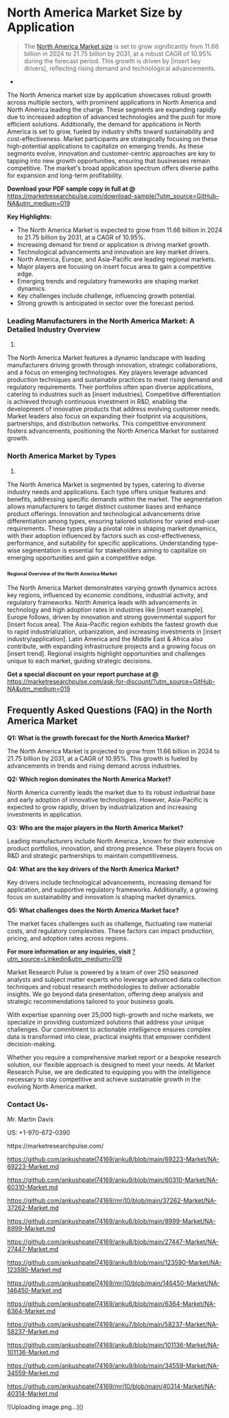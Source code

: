 <h1>North America  Market&nbsp;Size by Application</h1><blockquote><p>The <a href="https://marketresearchpulse.com/download-sample/?utm_source=GitHub-NA&amp;utm_medium=019">North America  Market size</a> is set to grow significantly from 11.66 billion in 2024 to 21.75 billion by 2031, at a robust CAGR of 10.95% during the forecast period. This growth is driven by [insert key drivers], reflecting rising demand and technological advancements.</p></blockquote><ul><li></li></ul><p>The North America  market size by application showcases robust growth across multiple sectors, with prominent applications in North America  and North America  leading the charge. These segments are expanding rapidly due to increased adoption of advanced technologies and the push for more efficient solutions. Additionally, the demand for applications in North America  is set to grow, fueled by industry shifts toward sustainability and cost-effectiveness. Market participants are strategically focusing on these high-potential applications to capitalize on emerging trends. As these segments evolve, innovation and customer-centric approaches are key to tapping into new growth opportunities, ensuring that businesses remain competitive. The market's broad application spectrum offers diverse paths for expansion and long-term profitability.</p><p><strong>Download your PDF sample copy in full at @ </strong><a href="https://marketresearchpulse.com/download-sample/?utm_source=GitHub-NA&amp;utm_medium=019">https://marketresearchpulse.com/download-sample/?utm_source=GitHub-NA&amp;utm_medium=019</a></p><p><strong>Key Highlights: </strong></p><ul><li>The North America  Market is expected to grow from 11.66 billion in 2024 to 21.75 billion by 2031, at a CAGR of 10.95%.</li><li>Increasing demand for trend or application is driving market growth.</li><li>Technological advancements and innovation are key market drivers.</li><li>North America, Europe, and Asia-Pacific are leading regional markets.</li><li>Major players are focusing on insert focus area to gain a competitive edge.</li><li>Emerging trends and regulatory frameworks are shaping market dynamics.</li><li>Key challenges include challenge, influencing growth potential.</li><li>Strong growth is anticipated in sector over the forecast period.</li></ul><h3>Leading Manufacturers in the North America  Market: A Detailed Industry Overview</h3><ol><li></li></ol><div class="flex max-w-full flex-col flex-grow"><div class="min-h-8 text-message flex w-full flex-col items-end gap-2 whitespace-normal break-words [.text-message+&amp;]:mt-5" dir="auto" data-message-author-role="assistant" data-message-id="fd8432e4-4910-450d-b182-61b7bfb0a01f" data-message-model-slug="gpt-4o"><div class="flex w-full flex-col gap-1 empty:hidden first:pt-[3px]"><div class="markdown prose w-full break-words dark:prose-invert light"><p>The North America  Market features a dynamic landscape with leading manufacturers driving growth through innovation, strategic collaborations, and a focus on emerging technologies. Key players leverage advanced production techniques and sustainable practices to meet rising demand and regulatory requirements. Their portfolios often span diverse applications, catering to industries such as [insert industries]. Competitive differentiation is achieved through continuous investment in R&amp;D, enabling the development of innovative products that address evolving customer needs. Market leaders also focus on expanding their footprint via acquisitions, partnerships, and distribution networks. This competitive environment fosters advancements, positioning the North America  Market for sustained growth.</p></div></div></div></div><h3>North America  Market by Types</h3><ol><li></li></ol><div class="flex max-w-full flex-col flex-grow"><div class="min-h-8 text-message flex w-full flex-col items-end gap-2 whitespace-normal break-words [.text-message+&amp;]:mt-5" dir="auto" data-message-author-role="assistant" data-message-id="084470be-0bb7-4664-bddf-5156b4f41249" data-message-model-slug="gpt-4o-mini"><div class="flex w-full flex-col gap-1 empty:hidden first:pt-[3px]"><div class="markdown prose w-full break-words dark:prose-invert light"><p>The North America  Market is segmented by types, catering to diverse industry needs and applications. Each type offers unique features and benefits, addressing specific demands within the market. The segmentation allows manufacturers to target distinct customer bases and enhance product offerings. Innovation and technological advancements drive differentiation among types, ensuring tailored solutions for varied end-user requirements. These types play a pivotal role in shaping market dynamics, with their adoption influenced by factors such as cost-effectiveness, performance, and suitability for specific applications. Understanding type-wise segmentation is essential for stakeholders aiming to capitalize on emerging opportunities and gain a competitive edge.</p></div></div></div></div><h3><span style="font-size: 11px;">Regional Overview of the North America  Market</span></h3><div class="flex max-w-full flex-col flex-grow"><div class="min-h-8 text-message flex w-full flex-col items-end gap-2 whitespace-normal break-words [.text-message+&amp;]:mt-5" dir="auto" data-message-author-role="assistant" data-message-id="e9038762-ce64-4e30-91c9-9bd413514231" data-message-model-slug="gpt-4o-mini"><div class="flex w-full flex-col gap-1 empty:hidden first:pt-[3px]"><div class="markdown prose w-full break-words dark:prose-invert light"><p>The North America  Market demonstrates varying growth dynamics across key regions, influenced by economic conditions, industrial activity, and regulatory frameworks. North America leads with advancements in technology and high adoption rates in industries like [insert example]. Europe follows, driven by innovation and strong governmental support for [insert focus area]. The Asia-Pacific region exhibits the fastest growth due to rapid industrialization, urbanization, and increasing investments in [insert industry/application]. Latin America and the Middle East &amp; Africa also contribute, with expanding infrastructure projects and a growing focus on [insert trend]. Regional insights highlight opportunities and challenges unique to each market, guiding strategic decisions.</p></div></div></div></div><p><strong>Get a special discount on your report purchase at @ </strong><a href="https://marketresearchpulse.com/ask-for-discount/?utm_source=GitHub-NA&amp;utm_medium=019">https://marketresearchpulse.com/ask-for-discount/?utm_source=GitHub-NA&amp;utm_medium=019</a></p><h2>Frequently Asked Questions (FAQ) in the North America  Market</h2><p><strong>Q1: What is the growth forecast for the North America  Market?</strong></p><p>The North America  Market is projected to grow from 11.66 billion in 2024 to 21.75 billion by 2031, at a CAGR of 10.95%. This growth is fueled by advancements in trends and rising demand across industries.</p><p><strong>Q2: Which region dominates the North America  Market?</strong></p><p>North America currently leads the market due to its robust industrial base and early adoption of innovative technologies. However, Asia-Pacific is expected to grow rapidly, driven by industrialization and increasing investments in application.</p><p><strong>Q3: Who are the major players in the North America  Market?</strong></p><p>Leading manufacturers include North America , known for their extensive product portfolios, innovation, and strong presence. These players focus on R&amp;D and strategic partnerships to maintain competitiveness.</p><p><strong>Q4: What are the key drivers of the North America  Market?</strong></p><p>Key drivers include technological advancements, increasing demand for application, and supportive regulatory frameworks. Additionally, a growing focus on sustainability and innovation is shaping market dynamics.</p><p><strong>Q5: What challenges does the North America  Market face?</strong></p><p>The market faces challenges such as challenge, fluctuating raw material costs, and regulatory complexities. These factors can impact production, pricing, and adoption rates across regions.</p><p><strong>For more information or any inquiries, visit&nbsp;</strong><a href="?utm_source=Linkedin&utm_medium=019">?utm_source=Linkedin&utm_medium=019</a></p><p>Market Research Pulse is powered by a team of over 250 seasoned analysts and subject matter experts who leverage advanced data collection techniques and robust research methodologies to deliver actionable insights. We go beyond data presentation, offering deep analysis and strategic recommendations tailored to your business goals.</p><p>With expertise spanning over 25,000 high-growth and niche markets, we specialize in providing customized solutions that address your unique challenges. Our commitment to actionable intelligence ensures complex data is transformed into clear, practical insights that empower confident decision-making.</p><p>Whether you require a comprehensive market report or a bespoke research solution, our flexible approach is designed to meet your needs. At Market Research Pulse, we are dedicated to equipping you with the intelligence necessary to stay competitive and achieve sustainable growth in the evolving North America  market.</p><h3><strong>Contact Us-</strong></h3><p>Mr. Martin Davis</p><p>US: +1-970-672-0390</p><p>https://marketresearchpulse.com/</p><p><a href="https://github.com/ankushpatel74169/anku8/blob/main/69223-Market/NA-69223-Market.md">https://github.com/ankushpatel74169/anku8/blob/main/69223-Market/NA-69223-Market.md</a></p><p><a href="https://github.com/ankushpatel74169/anku9/blob/main/60310-Market/NA-60310-Market.md">https://github.com/ankushpatel74169/anku9/blob/main/60310-Market/NA-60310-Market.md</a></p><p><a href="https://github.com/ankushpatel74169/mri10/blob/main/37262-Market/NA-37262-Market.md">https://github.com/ankushpatel74169/mri10/blob/main/37262-Market/NA-37262-Market.md</a></p><p><a href="https://github.com/ankushpatel74169/anku6/blob/main/8999-Market/NA-8999-Market.md">https://github.com/ankushpatel74169/anku6/blob/main/8999-Market/NA-8999-Market.md</a></p><p><a href="https://github.com/ankushpatel74169/anku8/blob/main/27447-Market/NA-27447-Market.md">https://github.com/ankushpatel74169/anku8/blob/main/27447-Market/NA-27447-Market.md</a></p><p><a href="https://github.com/ankushpatel74169/anku9/blob/main/123590-Market/NA-123590-Market.md">https://github.com/ankushpatel74169/anku9/blob/main/123590-Market/NA-123590-Market.md</a></p><p><a href="https://github.com/ankushpatel74169/mri10/blob/main/146450-Market/NA-146450-Market.md">https://github.com/ankushpatel74169/mri10/blob/main/146450-Market/NA-146450-Market.md</a></p><p><a href="https://github.com/ankushpatel74169/anku6/blob/main/6364-Market/NA-6364-Market.md">https://github.com/ankushpatel74169/anku6/blob/main/6364-Market/NA-6364-Market.md</a></p><p><a href="https://github.com/ankushpatel74169/anku7/blob/main/58237-Market/NA-58237-Market.md">https://github.com/ankushpatel74169/anku7/blob/main/58237-Market/NA-58237-Market.md</a></p><p><a href="https://github.com/ankushpatel74169/anku8/blob/main/101136-Market/NA-101136-Market.md">https://github.com/ankushpatel74169/anku8/blob/main/101136-Market/NA-101136-Market.md</a></p><p><a href="https://github.com/ankushpatel74169/anku9/blob/main/34559-Market/NA-34559-Market.md">https://github.com/ankushpatel74169/anku9/blob/main/34559-Market/NA-34559-Market.md</a></p><p><a href="https://github.com/ankushpatel74169/mri10/blob/main/40314-Market/NA-40314-Market.md">https://github.com/ankushpatel74169/mri10/blob/main/40314-Market/NA-40314-Market.md</a></p>
![Uploading image.png…]()
